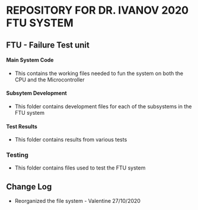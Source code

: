 # REPOSITORY FOR DR. IVANOV 2020 FTU SYSTEM
## FTU - Failure Test unit

#### Main System Code
- This contains the working files needed to fun the system on both the CPU and the Microcontroller

#### Subsytem Development
- This folder contains development files for each of the subsystems in the FTU system

#### Test Results
- This folder contains results from various tests

### Testing
- This folder contains files used to test the FTU system

## Change Log
- Reorganized the file system - Valentine 27/10/2020
